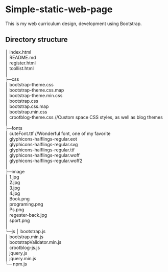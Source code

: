 # Simple-static-web-page
This is my web curriculum design, development using Bootstrap.

## Directory structure  
│  index.html  
│  README.md  
│  register.html  
│  toollist.html  
│  
├─css  
│      bootstrap-theme.css  
│      bootstrap-theme.css.map  
│      bootstrap-theme.min.css  
│      bootstrap.css  
│      bootstrap.css.map  
│      bootstrap.min.css  
│      crootblog-theme.css  //Custom space CSS styles, as well as blog themes  
│      
├─fonts  
│      cuteFont.ttf  //Wonderful font, one of my favorite  
│      glyphicons-halflings-regular.eot  
│      glyphicons-halflings-regular.svg  
│      glyphicons-halflings-regular.ttf  
│      glyphicons-halflings-regular.woff  
│      glyphicons-halflings-regular.woff2  
│      
├─image  
│      1.jpg  
│      2.jpg  
│      3.jpg  
│      4.jpg  
│      Book.png  
│      programing.png  
│      Ps.png  
│      regester-back.jpg  
│      sport.png  
│      
└─js
│        bootstrap.js  
│        bootstrap.min.js  
│        bootstrapValidator.min.js  
│        crootblog-js.js  
│        jquery.js  
│        jquery.min.js  
└─       npm.js  